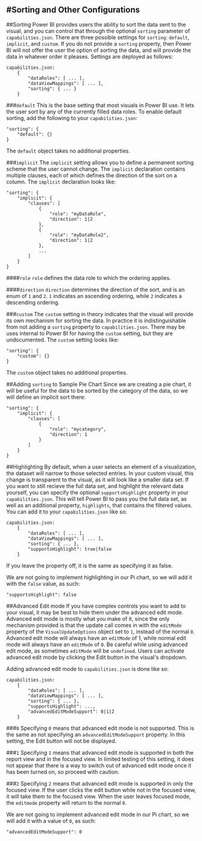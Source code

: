 #Sorting and Other Configurations
---

##Sorting
Power BI provides users the ability to sort the data sent to the visual, and you can control that through the optional `sorting` parameter of `capabilities.json`. There are three possible settings for `sorting`: `default`, `implicit`, and `custom`. If you do not provide a `sorting` property, then Power BI will not offer the user the option of sorting the data, and will provide the data in whatever order it pleases. Settings are deployed as follows:

```
capabilities.json:
    {
        "dataRoles": [ ... ],
        "dataViewMappings": [ ... ],
        "sorting": { ... }
    }
```

###`default`
This is the base setting that most visuals in Power BI use. It lets the user sort by any of the currently filled data roles. To enable default sorting, add the following to your `capabilities.json`:

```
"sorting": {
    "default": {}
}
```

The `default` object takes no additional properties.

###`implicit`
The `implicit` setting allows you to define a permanent sorting scheme that the user cannot change. The `implicit` declaration contains multiple clauses, each of which defines the direction of the sort on a column. The `implicit` declaration looks like:

```
"sorting": {
    "implicit": {
        "clauses": [
            {
                "role": "myDataRole",
                "direction": 1|2
            },
            {
                "role": "myDataRole2",
                "direction": 1|2
            },
            ...
        ]
    }
}
```

####`role`
`role` defines the data role to which the ordering applies.

####`direction`
`direction` determines the direction of the sort, and is an enum of `1` and `2`. `1` indicates an ascending ordering, while `2` indicates a descending ordering.

###`custom`
The `custom` setting in theory indicates that the visual will provide its own mechanism for sorting the data. In practice it is indistinguishable from not adding a `sorting` property to `capabilities.json`. There may be uses internal to Power BI for having the `custom` setting, but they are undocumented. The `custom` setting looks like:

```
"sorting": {
    "custom": {}
}
```

The `custom` object takes no additional properties.

##Adding `sorting` to Sample Pie Chart
Since we are creating a pie chart, it will be useful for the data to be sorted by the category of the data, so we will define an implicit sort there:

```
"sorting": {
    "implicit": {
        "clauses": [
            {
                "role": "mycategory",
                "direction": 1
            }
        ]
    }
}
```

##Highlighting
By default, when a user selects an element of a visualization, the dataset will narrow to those selected entries. In your custom visual, this change is transparent to the visual, as it will look like a smaller data set. If you want to still recieve the full data set, and highlight the relevant data yourself, you can specify the optional `supportsHighlight` property in your `capabilities.json`. This will tell Power BI to pass you the full data set, as well as an additional property, `highlights`, that contains the filtered values. You can add it to your `capabilities.json` like so:

```
capabilities.json:
    {
        "dataRoles": [ ... ],
        "dataViewMappings": [ ... ],
        "sorting": { ... },
        "supportsHighlight": true|false
    }
```

If you leave the property off, it is the same as specifying it as false.

We are not going to implement highlighting in our Pi chart, so we will add it with the `false` value, as such:

```
"supportsHighlight": false
```

##Advanced Edit mode
If you have complex controls you want to add to your visual, it may be best to hide them under the advanced edit mode. Advanced edit mode is mostly what you make of it, since the only mechanism provided is that the update call comes in with the `editMode` property of the `VisualUpdateOptions` object set to `1`, instead of the normal `0`. Advanced edit mode will always have an `editMode` of 1, while normal edit mode will always have an `editMode` of `0`. Be careful while using advanced edit mode, as sometimes `editMode` will be `undefined`. Users can activate advanced edit mode by clicking the Edit button in the visual's dropdown.

Adding advanced edit mode to `capabilities.json` is done like so:
```
capabilities.json:
    {
        "dataRoles": [ ... ],
        "dataViewMappings": [ ... ],
        "sorting": { ... },
        "supportsHighlight": ...,
        "advancedEditModeSupport": 0|1|2
    }
```

###`0`
Specifying `0` means that advanced edit mode is not supported. This is the same as not specifying an `advancedEditModeSupport` property. In this setting, the Edit button will not be displayed.

###`1`
Specifying `1` means that advanced edit mode is supported in both the report view and in the focused view. In limited testing of this setting, it does not appear that there is a way to switch out of advanced edit mode once it has been turned on, so proceed with caution.

###`2`
Specifying `2` means that advanced edit mode is supported in only the focused view. If the user clicks the edit button while not in the focused view, it will take them to the focused view. When the user leaves focused mode, the `editmode` property will return to the normal `0`.

We are not going to implement advanced edit mode in our Pi chart, so we will add it with a value of `0`, as such:

```
"advancedEditModeSupport": 0
```
